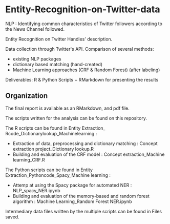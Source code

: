 # Entity-Recognition-on-Twitter-data
NLP : Identifying common characteristics of Twitter followers according to the News Channel followed.

Entity Recognition on Twitter Handles' description.

Data collection through Twitter's API.
Comparison of several methods:
- existing NLP packages
- dictionary based matching (hand-created)
- Machine Learning approaches (CRF & Random Forest) (after labeling)

Deliverables: R & Python Scripts + RMarkdown for presenting the results

## Organization
The final report is available as an RMarkdown, and pdf file.

The scripts written for the analysis can be found on this repository.


The R scripts can be found in Entity Extraction_ Rcode_Dictionarylookup_Machinelearning :
 - Extraction of data, preprocessing and dictionary matching : Concept extraction project_Dictionary lookup.R 
 - Building and evaluation of the CRF model : Concept extraction_Machine learning_CRF.R 

 
 The Python scripts can be found in Entity Extraction_Pythoncode_Spacy_Machine learning :
 - Attemp at using the Spacy package for automated NER : NLP_spacy_NER.ipynb
 - Building and evaluation of the memory-based and random forest algorithm : Machine Learning_Random Forest NER.ipynb

 
 Intermediary data files written by the multiple scripts can be found in Files saved.
